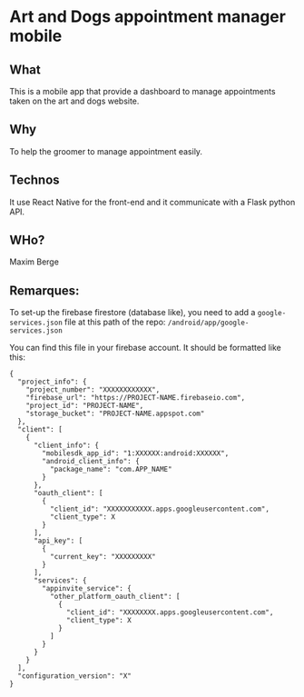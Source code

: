 # Art and Dogs appointment manager mobile

## What
This is a mobile app that provide a dashboard to manage appointments taken on the art and dogs website.

## Why
To help the groomer to manage appointment easily.

## Technos
It use React Native for the front-end and it communicate with a Flask python API.

## WHo?
Maxim Berge

## Remarques:
To set-up the firebase firestore (database like), you need to add a `google-services.json` file at this path of the repo:
`/android/app/google-services.json`

You can find this file in your firebase account. It should be formatted like this:
```
{
  "project_info": {
    "project_number": "XXXXXXXXXXXX",
    "firebase_url": "https://PROJECT-NAME.firebaseio.com",
    "project_id": "PROJECT-NAME",
    "storage_bucket": "PROJECT-NAME.appspot.com"
  },
  "client": [
    {
      "client_info": {
        "mobilesdk_app_id": "1:XXXXXX:android:XXXXXX",
        "android_client_info": {
          "package_name": "com.APP_NAME"
        }
      },
      "oauth_client": [
        {
          "client_id": "XXXXXXXXXXX.apps.googleusercontent.com",
          "client_type": X
        }
      ],
      "api_key": [
        {
          "current_key": "XXXXXXXXX"
        }
      ],
      "services": {
        "appinvite_service": {
          "other_platform_oauth_client": [
            {
              "client_id": "XXXXXXXX.apps.googleusercontent.com",
              "client_type": X
            }
          ]
        }
      }
    }
  ],
  "configuration_version": "X"
}
```